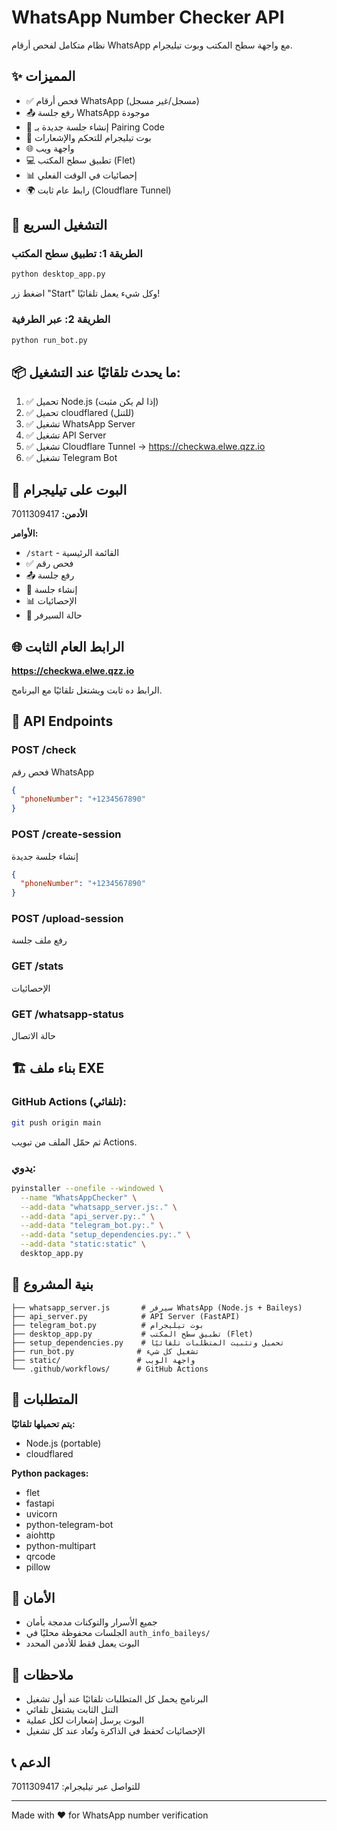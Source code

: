 # WhatsApp Number Checker API

نظام متكامل لفحص أرقام WhatsApp مع واجهة سطح المكتب وبوت تيليجرام.

## ✨ المميزات

- ✅ فحص أرقام WhatsApp (مسجل/غير مسجل)
- 📤 رفع جلسة WhatsApp موجودة
- 🔐 إنشاء جلسة جديدة بـ Pairing Code
- 🤖 بوت تيليجرام للتحكم والإشعارات
- 🌐 واجهة ويب
- 💻 تطبيق سطح المكتب (Flet)
- 📊 إحصائيات في الوقت الفعلي
- 🌍 رابط عام ثابت (Cloudflare Tunnel)

## 🚀 التشغيل السريع

### الطريقة 1: تطبيق سطح المكتب
```bash
python desktop_app.py
```
اضغط زر "Start" وكل شيء يعمل تلقائيًا!

### الطريقة 2: عبر الطرفية
```bash
python run_bot.py
```

## 📦 ما يحدث تلقائيًا عند التشغيل:

1. ✅ تحميل Node.js (إذا لم يكن مثبت)
2. ✅ تحميل cloudflared (للتنل)
3. ✅ تشغيل WhatsApp Server
4. ✅ تشغيل API Server
5. ✅ تشغيل Cloudflare Tunnel → https://checkwa.elwe.qzz.io
6. ✅ تشغيل Telegram Bot

## 🤖 البوت على تيليجرام

**الأدمن:** 7011309417

**الأوامر:**
- `/start` - القائمة الرئيسية
- ✅ فحص رقم
- 📤 رفع جلسة
- 🔐 إنشاء جلسة
- 📊 الإحصائيات
- 📡 حالة السيرفر

## 🌐 الرابط العام الثابت

**https://checkwa.elwe.qzz.io**

الرابط ده ثابت ويشتغل تلقائيًا مع البرنامج.

## 📡 API Endpoints

### POST /check
فحص رقم WhatsApp
```json
{
  "phoneNumber": "+1234567890"
}
```

### POST /create-session
إنشاء جلسة جديدة
```json
{
  "phoneNumber": "+1234567890"
}
```

### POST /upload-session
رفع ملف جلسة

### GET /stats
الإحصائيات

### GET /whatsapp-status
حالة الاتصال

## 🏗️ بناء ملف EXE

### GitHub Actions (تلقائي):
```bash
git push origin main
```
ثم حمّل الملف من تبويب Actions.

### يدوي:
```bash
pyinstaller --onefile --windowed \
  --name "WhatsAppChecker" \
  --add-data "whatsapp_server.js:." \
  --add-data "api_server.py:." \
  --add-data "telegram_bot.py:." \
  --add-data "setup_dependencies.py:." \
  --add-data "static:static" \
  desktop_app.py
```

## 📁 بنية المشروع

```
├── whatsapp_server.js       # سيرفر WhatsApp (Node.js + Baileys)
├── api_server.py            # API Server (FastAPI)
├── telegram_bot.py          # بوت تيليجرام
├── desktop_app.py           # تطبيق سطح المكتب (Flet)
├── setup_dependencies.py    # تحميل وتثبيت المتطلبات تلقائيًا
├── run_bot.py              # تشغيل كل شيء
├── static/                 # واجهة الويب
└── .github/workflows/      # GitHub Actions
```

## 🔧 المتطلبات

**يتم تحميلها تلقائيًا:**
- Node.js (portable)
- cloudflared

**Python packages:**
- flet
- fastapi
- uvicorn
- python-telegram-bot
- aiohttp
- python-multipart
- qrcode
- pillow

## 🔐 الأمان

- جميع الأسرار والتوكنات مدمجة بأمان
- الجلسات محفوظة محليًا في `auth_info_baileys/`
- البوت يعمل فقط للأدمن المحدد

## 📝 ملاحظات

- البرنامج يحمل كل المتطلبات تلقائيًا عند أول تشغيل
- التنل الثابت يشتغل تلقائي
- البوت يرسل إشعارات لكل عملية
- الإحصائيات تُحفظ في الذاكرة وتُعاد عند كل تشغيل

## 📞 الدعم

للتواصل عبر تيليجرام: 7011309417

---

Made with ❤️ for WhatsApp number verification
